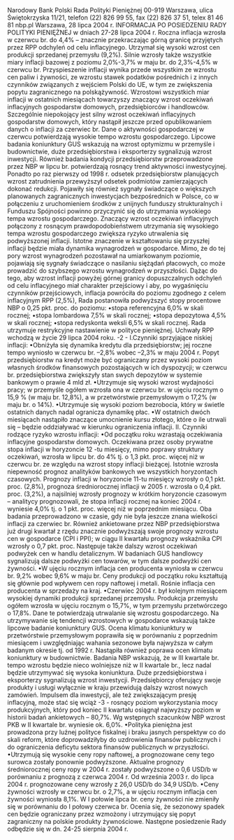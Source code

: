 Narodowy Bank Polski
Rada Polityki Pieniężnej
00-919 Warszawa, ulica Świętokrzyska 11/21, telefon (22) 826 99 55, fax (22) 826 37 51,
telex 81 46 81 nbp.pl
Warszawa, 28 lipca 2004 r.
INFORMACJA PO POSIEDZENIU RADY POLITYKI PIENIĘŻNEJ
w dniach 27-28 lipca 2004 r.
Roczna inflacja wzrosła w czerwcu br. do 4,4% – znacznie przekraczając górną granicę przyjętych
przez RPP odchyleń od celu inflacyjnego. Utrzymał się wysoki wzrost cen produkcji sprzedanej
przemysłu (9,2%). Silnie wzrosły także wszystkie miary inflacji bazowej z poziomu 2,0%-3,7% w
maju br. do 2,3%-4,5% w czerwcu br.
Przyspieszenie inflacji wynika przede wszystkim ze wzrostu cen paliw i żywności, ze wzrostu
stawek podatków pośrednich i z innych czynników związanych z wejściem Polski do UE, w tym ze
zwiększenia popytu zagranicznego na polskążywność. Wzrostowi wszystkich miar inflacji w
ostatnich miesiącach towarzyszy znaczący wzrost oczekiwań inflacyjnych gospodarstw domowych,
przedsiębiorców i handlowców. Szczególnie niepokojący jest silny wzrost oczekiwań inflacyjnych
gospodarstw domowych, który nastąpił jeszcze przed opublikowaniem danych o inflacji za
czerwiec br.
Dane o aktywności gospodarczej w czerwcu potwierdzają wysokie tempo wzrostu gospodarczego.
Lipcowe badania koniunktury GUS wskazują na wzrost optymizmu w przemyśle i budownictwie,
duże przedsiębiorstwa i eksporterzy sygnalizują wzrost inwestycji. Również badania kondycji
przedsiębiorstw przeprowadzone przez NBP w lipcu br. potwierdzają rosnący trend aktywności
inwestycyjnej. Ponadto po raz pierwszy od 1998 r. odsetek przedsiębiorstw planujących wzrost
zatrudnienia przewyższył odsetek podmiotów zamierzających dokonać redukcji. Pojawiły się
również sygnały świadczące o większych planowanych zagranicznych inwestycjach bezpośrednich
w Polsce, co w połączeniu z uruchomieniem środków z unijnych funduszy strukturalnych i
Funduszu Spójności powinno przyczynić się do utrzymania wysokiego tempa wzrostu
gospodarczego.
Znaczący wzrost oczekiwań inflacyjnych połączony z rosnącym prawdopodobieństwem
utrzymania się wysokiego tempa wzrostu gospodarczego zwiększa ryzyko utrwalenia się
podwyższonej inflacji. Istotne znaczenie w kształtowaniu się przyszłej inflacji będzie miała
dynamika wynagrodzeń w gospodarce. Mimo, że do tej pory wzrost wynagrodzeń pozostawał na
umiarkowanym poziomie, pojawiają się sygnały świadczące o nasilaniu siężądań płacowych, co
może prowadzić do szybszego wzrostu wynagrodzeń w przyszłości.
Dążąc do tego, aby wzrost inflacji powyżej górnej granicy dopuszczalnych odchyleń od celu
inflacyjnego miał charakter przejściowy i aby, po wygaśnięciu czynników przejściowych, inflacja
powróciła do poziomu zgodnego z celem inflacyjnym RPP (2,5%), Rada postanowiła podwyższyć
stopy procentowe NBP o 0,25 pkt. proc. do poziomu:
•stopa referencyjna 6,0% w skali rocznej;
•stopa lombardowa 7,5% w skali rocznej;
•stopa depozytowa 4,5% w skali rocznej;
•stopa redyskonta weksli 6,5% w skali rocznej.
Rada utrzymuje restrykcyjne nastawienie w polityce pieniężnej. Uchwały RPP wchodzą w
życie 29 lipca 2004 roku.
-2 -
I.Czynniki sprzyjające niskiej inflacji:
•Obniżyła się dynamika kredytu dla przedsiębiorstw; jej roczne tempo wyniosło w czerwcu
br. –2,8% wobec –2,3% w maju 2004 r. Popyt przedsiębiorstw na kredyt może być
ograniczany przez wysoki poziom własnych środków finansowych pozostających w ich
dyspozycji; w czerwcu br. przedsiębiorstwa zwiększyły stan swych depozytów w systemie
bankowym o prawie 4 mld zł.
•Utrzymuje się wysoki wzrost wydajności pracy; w przemyśle ogółem wzrosła ona w
czerwcu br. w ujęciu rocznym o 15,9 % (w maju br. 12,8%), a w przetwórstwie
przemysłowym o 17,2% (w maju br. o 14%).
•Utrzymuje się wysoki poziom bezrobocia, który w świetle ostatnich danych nadal ogranicza
dynamikę płac.
•W ostatnich dwóch miesiącach nastąpiło znaczące umocnienie kursu złotego, które o ile
utrwali się – będzie oddziaływać w kierunku ograniczenia inflacji.
II. Czynniki rodzące ryzyko wzrostu inflacji:
•Od początku roku wzrastają oczekiwania inflacyjne gospodarstw domowych. Oczekiwana
przez osoby prywatne stopa inflacji w horyzoncie 12 -tu miesięcy, mimo poprawy struktury
oczekiwań, wzrosła w lipcu br. do 4% tj. o 1,3 pkt. proc. więcej niż w czerwcu br. ze
względu na wzrost stopy inflacji bieżącej.
Istotnie wzrosła niepewność prognoz analityków bankowych we wszystkich horyzontach
czasowych. Prognozy inflacji w horyzoncie 11-tu miesięcy wzrosły o 0,1 pkt. proc. (2,8%),
prognoza średniorocznej inflacji w 2005 r. wzrosła o 0,4 pkt. proc. (3,2%), a najsilniej
wzrosły prognozy w krótkim horyzoncie czasowym – analitycy prognozowali, że stopa
inflacji rocznej na koniec 2004 r. wyniesie 4,0% tj. o 1 pkt. proc. więcej niż w poprzednim
miesiącu. Oba badania przeprowadzono w czasie, gdy nie była jeszcze znana wielkości
inflacji za czerwiec br.
Również ankietowane przez NBP przedsiębiorstwa już drugi kwartał z rzędu znacznie
podwyższają swoje prognozy wzrostu cen w gospodarce (CPI i PPI); w ciągu II kwartału
prognozy wskaźnika CPI wzrosły o 0,7 pkt. proc.
Następuje także dalszy wzrost oczekiwań podwyżek cen w handlu detalicznym. W
badaniach GUS handlowcy sygnalizują dalsze podwyżki cen towarów, w tym dalsze
podwyżki cen żywności.
•W ujęciu rocznym inflacja cen producenta wyniosła w czerwcu br. 9,2% wobec 9,6% w
maju br. Ceny produkcji od początku roku kształtują się głównie pod wpływem cen ropy
naftowej i metali. Rośnie inflacja cen producenta w sprzedaży na kraj.
•Czerwiec 2004 r. był kolejnym miesiącem wysokiej dynamiki produkcji sprzedanej
przemysłu. Produkcja przemysłu ogółem wzrosła w ujęciu rocznym o 15,7%, w tym
przemysłu przetwórczego o 17,8%. Dane te potwierdzają utrwalanie się wzrostu
gospodarczego.
Na utrzymywanie się tendencji wzrostowych w gospodarce wskazują także lipcowe badanie
koniunktury GUS. Ocena klimatu koniunktury w przetwórstwie przemysłowym poprawiła
się w porównaniu z poprzednim miesiącem i uwzględniając wahania sezonowe była
najwyższa w całym badanym okresie tj. od 1992 r. Nastąpiła również poprawa ocen klimatu
koniunktury w budownictwie.
Badania NBP wskazują, że w III kwartale br. tempo wzrostu będzie nieco wolniejsze niż w
II kwartale br., lecz nadal będzie utrzymywać się wysoka koniunktura. Duże
przedsiębiorstwa i eksporterzy sygnalizują wzrost inwestycji. Przedsiębiorcy oferujący
swoje produkty i usługi wyłącznie w kraju przewidują dalszy wzrost nowych zamówień.
Impulsem dla inwestycji, ale też zwiększającym presję inflacyjną, może stać się wciąż
-3 -
rosnący poziom wykorzystania mocy produkcyjnych, który pod koniec II kwartału osiągnął
najwyższy poziom w historii badań ankietowych – 80,7%. Wg wstępnych szacunków NBP
wzrost PKB w II kwartale br. wyniesie ok. 6,0%.
•Polityka pieniężna jest prowadzona przy luźnej polityce fiskalnej i braku jasnych
perspektyw co do skali reform, które doprowadziłyby do uzdrowienia finansów publicznych
i do ograniczenia deficytu sektora finansów publicznych w przyszłości.
•Utrzymują się wysokie ceny ropy naftowej, a prognozowane ceny tego surowca zostały
ponownie podwyższone. Aktualne prognozy średniorocznej ceny ropy w 2004 r. zostały
podwyższone o 0,6 USD/b w porównaniu z prognozą z czerwca 2004 r. Od września 2003 r.
do lipca 2004 r. prognozowane ceny wzrosły z 26,0 USD/b do 34,9 USD/b.
•Ceny żywności wzrosły w czerwcu br. o 2,7%, a w ujęciu rocznym inflacja cen żywności
wyniosła 8,1%. W I połowie lipca br. ceny żywności nie zmieniły się w porównaniu do I
połowy czerwca br. Ocenia się, że sezonowy spadek cen będzie ograniczany przez
wzmożony i utrzymujący się popyt zagraniczny na polskie produkty żywnościowe.
Następne posiedzenie Rady odbędzie się w dn. 24-25 sierpnia 2004 r.
